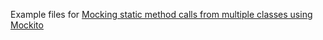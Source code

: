 Example files for [Mocking static method calls from multiple classes using Mockito](http://java.sbyai.com/2023/09/mocking-static-method-calls-from_29.html)